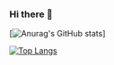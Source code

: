 ### Hi there 👋

[![Anurag's GitHub stats](https://github-readme-stats.vercel.app/api?username=RaulsBergs&count_private=true&show_icons=true&theme=jolly)]

[![Top Langs](https://github-readme-stats.vercel.app/api/top-langs/?username=RaulsBergs&layout=compact&theme=jolly)](https://github.com/anuraghazra/github-readme-stats)
